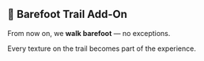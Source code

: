 ## 👣 Barefoot Trail Add-On

From now on, we **walk barefoot** — no exceptions.

Every texture on the trail becomes part of the experience.